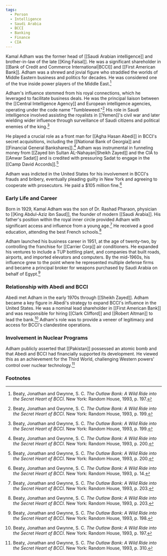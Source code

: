 ```yaml
---
tags:
  - Person
  - Intelligence
  - Saudi Arabia
  - BCCI
  - Banking
  - Finance
  - CIA
---
```

Kamal Adham was the former head of [[Saudi Arabian intelligence]] and brother-in-law of the late [[King Faisal]]. He was a significant shareholder in [[Bank of Credit and Commerce International|BCCI]] and [[First American Bank]]. Adham was a shrewd and jovial figure who straddled the worlds of Middle Eastern business and politics for decades. He was considered one of the true inside power players of the Middle East.[^1]

Adham's influence stemmed from his royal connections, which he leveraged to facilitate business deals. He was the principal liaison between the [[Central Intelligence Agency]] and European intelligence agencies, operating under the code name "Tumbleweed."[^2] His role in Saudi intelligence involved assisting the royalists in [[Yemen]]'s civil war and later wielding wider influence through surveillance of Saudi citizens and political enemies of the king.[^3]

He played a crucial role as a front man for [[Agha Hasan Abedi]] in BCCI's secret acquisitions, including the [[National Bank of Georgia]] and [[Financial General Bankshares]].[^4] Adham was instrumental in funneling money from [[Zayed bin Sultan AL-Nahayan|Sheikh Zayed]] and the CIA to [[Anwar Sadat]] and is credited with pressuring Sadat to engage in the [[Camp David Accords]].[^5]

Adham was indicted in the United States for his involvement in BCCI's frauds and bribery, eventually pleading guilty in New York and agreeing to cooperate with prosecutors. He paid a $105 million fine.[^6]

### Early Life and Career

Born in 1929, Kamal Adham was the son of Dr. Rashad Pharaon, physician to [[King Abdul-Aziz ibn Saud]], the founder of modern [[Saudi Arabia]]. His father's position within the royal inner circle provided Adham with significant access and influence from a young age.[^7] He received a good education, attending the best French schools.[^8]

Adham launched his business career in 1951, at the age of twenty-two, by controlling the franchise for [[Carrier Corp]] air conditioners. He expanded his ventures to include a TUP bottling plant, and companies that built roads, airports, and imported elevators and computers. By the mid-1960s, his influence grew to the point where he represented multiple defense firms and became a principal broker for weapons purchased by Saudi Arabia on behalf of Egypt.[^9]

### Relationship with Abedi and BCCI

Abedi met Adham in the early 1970s through [[Sheikh Zayed]]. Adham became a key figure in Abedi's strategy to expand BCCI's influence in the United States. He was a nominal lead shareholder in [[First American Bank]] and was responsible for hiring [[Clark Clifford]] and [[Robert Altman]] to lead the bank.[^10] Adham's role was to provide a veneer of legitimacy and access for BCCI's clandestine operations.

### Involvement in Nuclear Programs

Adham publicly asserted that [[Pakistan]] possessed an atomic bomb and that Abedi and BCCI had financially supported its development. He viewed this as an achievement for the Third World, challenging Western powers' control over nuclear technology.[^11]

### Footnotes

[^1]: Beaty, Jonathan and Gwynne, S. C. *The Outlaw Bank: A Wild Ride into the Secret Heart of BCCI*. New York: Random House, 1993, p. 197.
[^2]: Beaty, Jonathan and Gwynne, S. C. *The Outlaw Bank: A Wild Ride into the Secret Heart of BCCI*. New York: Random House, 1993, p. 199.
[^3]: Beaty, Jonathan and Gwynne, S. C. *The Outlaw Bank: A Wild Ride into the Secret Heart of BCCI*. New York: Random House, 1993, p. 199.
[^4]: Beaty, Jonathan and Gwynne, S. C. *The Outlaw Bank: A Wild Ride into the Secret Heart of BCCI*. New York: Random House, 1993, p. 200.
[^5]: Beaty, Jonathan and Gwynne, S. C. *The Outlaw Bank: A Wild Ride into the Secret Heart of BCCI*. New York: Random House, 1993, p. 200.
[^6]: Beaty, Jonathan and Gwynne, S. C. *The Outlaw Bank: A Wild Ride into the Secret Heart of BCCI*. New York: Random House, 1993, p. 14.
[^7]: Beaty, Jonathan and Gwynne, S. C. *The Outlaw Bank: A Wild Ride into the Secret Heart of BCCI*. New York: Random House, 1993, p. 203.
[^8]: Beaty, Jonathan and Gwynne, S. C. *The Outlaw Bank: A Wild Ride into the Secret Heart of BCCI*. New York: Random House, 1993, p. 203.
[^9]: Beaty, Jonathan and Gwynne, S. C. *The Outlaw Bank: A Wild Ride into the Secret Heart of BCCI*. New York: Random House, 1993, p. 198.
[^10]: Beaty, Jonathan and Gwynne, S. C. *The Outlaw Bank: A Wild Ride into the Secret Heart of BCCI*. New York: Random House, 1993, p. 197.
[^11]: Beaty, Jonathan and Gwynne, S. C. *The Outlaw Bank: A Wild Ride into the Secret Heart of BCCI*. New York: Random House, 1993, p. 310.